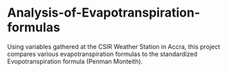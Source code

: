 # Analysis-of-Evapotranspiration-formulas
Using variables gathered at the CSIR Weather Station in Accra, this project compares various evapotranspiration formulas to the standardized Evopotranspiration formula (Penman Monteith).
